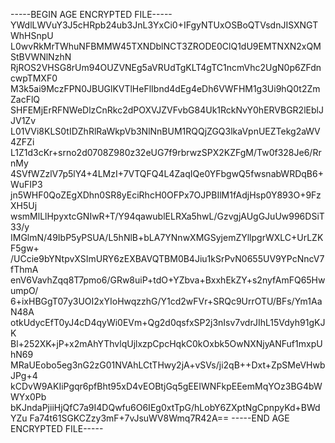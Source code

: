 -----BEGIN AGE ENCRYPTED FILE-----
YWdlLWVuY3J5cHRpb24ub3JnL3YxCi0+IFgyNTUxOSBoQTVsdnJISXNGTWhHSnpU
L0wvRkMrTWhuNFBMMW45TXNDblNCT3ZRODE0ClQ1dU9EMTNXN2xQMStBVWNlNzhN
RjROS2VHSG8rUm94OUZVNEg5aVRUdTgKLT4gTC1ncmVhc2UgN0p6ZFdncwpTMXF0
M3k5ai9MczFPN0JBUGlKVTlHeFlIbnd4dEg4eDh6VWFHM1g3Ui9hQ0t2ZmZacFlQ
SHFEMjErRFNWeDlzCnRkc2dPOXVJZVFvbG84Uk1RckNvY0hERVBGR2lEblJJV1Zv
L01VVi8KLS0tIDZhRlRaWkpVb3NlNnBUM1RQQjZGQ3lkaVpnUEZTekg2aWV4ZFZi
L1Z1d3cKr+srno2d0708Z980z32eUG7f9rbrwzSPX2KZFgM/Tw0f328Je6/RrnMy
4SVfWZzlV7p5lY4+4LMzI+7VTQFQ4L4ZaqIQe0YFbgwQ5fwsnabWRDqB6+WuFIP3
jn5WHF0QoZEgXDhn0SR8yEciRhcH0OFPx7OJPBIlM1fAdjHsp0Y893O+9FzXH5Uj
wsmMlLlHpyxtcGNIwR+T/Y94qawublELRXa5hwL/GzvgjAUgGJuUw996DSiT33/y
IMGlmN/49IbP5yPSUA/L5hNlB+bLA7YNnwXMGSyjemZYllpgrWXLC+UrLZKF5gw+
/UCcie9bYNtpvXSImURY6zEXBAVQTBM0B4Jiu1kSrPvN0655UV9YPcNncV7fThmA
enV6VavhZqq8T7pmo6/GRw8uiP+tdO+YZbva+BxxhEkZY+s2nyfAmFQ65HwumpO/
6+ixHBGgT07y3UOI2xYIoHwqzzhG/Y1cd2wFVr+SRQc9UrrOTU/BFs/Ym1AaN48A
otkUdycEfT0yJ4cD4qyWi0EVm+Qg2d0qsfxSP2j3nIsv7vdrJIhL15Vdyh91gKJK
Bl+252XK+jP+x2mAhYThvlqUjlxzpCpcHqkC0kOxbk5OwNXNjyANFuf1mxpUhN69
MRaUEobo5eg3nG2zG01NVAhLCtTHwy2jA+vSVs/ji2qB++Dxt+ZpSMeVHwbJPg+4
kCDvW9AKIiPgqr6pfBht95xD4vEOBtjGq5gEEIWNFkpEEemMqYOz3BG4bWWYx0Pb
bKJndaPjiiHjQfC7a9I4DQwfu6O6IEg0xtTpG/hLobY6ZXptNgCpnpyKd+BWdYZu
Fa74t61SGKCZzy3mF+7vJsuWV8Wmq7R42A==
-----END AGE ENCRYPTED FILE-----
